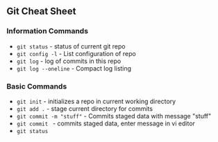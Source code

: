 ## Git Cheat Sheet
### Information Commands
* `git status` - status of current git repo
* `git config -l` - List configuration of repo
* `git log` - log of commits in this repo
* `git log --oneline` - Compact log listing


### Basic Commands
* `git init` - initializes a repo in current working directory
* `git add .` - stage current directory for commits
* `git commit -m "stuff"` - Commits staged data with message "stuff"
* `git commit ` - commits staged data, enter message in vi editor
* `git status`
